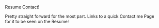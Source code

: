 Resume Contact!


Pretty straight forward for the most part. Links to a quick Contact me Page for it to be seen on the Resume!

